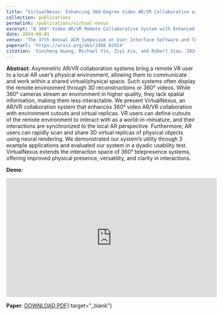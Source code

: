 ```yaml
---
title: "VirtualNexus: Enhancing 360-Degree Video AR/VR Collaboration with Environment Cutouts and Virtual Replicas"
collection: publications
permalink: /publications/virtual-nexus
excerpt: "A 360° Video AR/VR Remote Collaborative System with Enhanced Interactivity. The system enables better access to the remote environment with <i>Environment Cutouts</i> that can be pulled closer, and <i>Virtual Replcas</i> created with Instant-ngp."
date: 2024-08-01
venue: 'The 37th Annual ACM Symposium on User Interface Software and Technology (UIST ’24)'
paperurl: 'https://arxiv.org/abs/2408.02914'
citation: 'Xincheng Huang, Michael Yin, Ziyi Xia, and Robert Xiao. 2024. VirtualNexus: Enhancing 360-Degree Video AR/VR Collaboration with Environment Cutouts and Virtual Replicas. In <i>The 37th Annual ACM Symposium on User Interface Software and Technology (UIST ’24), October 13–16, 2024, Pittsburgh, PA, USA</i>. ACM, New York, NY, USA, 12 pages.'
---
```

<b>Abstract</b>: Asymmetric AR/VR collaboration systems bring a remote VR user to a local AR user’s physical environment, allowing them to communicate and work within a shared virtual/physical space. Such systems often display the remote environment through 3D reconstructions or 360° videos. While 360° cameras stream an environment in higher quality, they lack spatial information, making them less interactable. We present VirtualNexus, an AR/VR collaboration system that enhances 360° video AR/VR collaboration with environment cutouts and virtual replicas. VR users can define cutouts of the remote environment to interact with as a world-in-miniature, and their interactions are synchronized to the local AR perspective. Furthermore, AR users can rapidly scan and share 3D virtual replicas of physical objects using neural rendering. We demonstrated our system’s utility through 3 example applications and evaluated our system in a dyadic usability test. VirtualNexus extends the interaction space of 360° telepresence systems, offering improved physical presence, versatility, and clarity in interactions.

<b>Demo</b>:
<iframe width="560" height="315" src="https://www.youtube.com/embed/P4gYAOsB7-c?si=1anac18ubOa0tA1n" title="YouTube video player" frameborder="0" allow="accelerometer; autoplay; clipboard-write; encrypted-media; gyroscope; picture-in-picture; web-share" referrerpolicy="strict-origin-when-cross-origin" allowfullscreen></iframe>
<br/>

**Paper**: [DOWNLOAD PDF](/files/4-virtualnexus.pdf){:target="_blank"}

<!-- 'https://doi.org/10.1145/3654777.3676377' -->